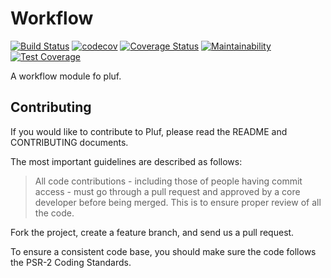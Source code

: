 # Workflow

[![Build Status](https://travis-ci.com/pluf/workflow.svg?branch=master)](https://travis-ci.com/pluf/workflow)
[![codecov](https://codecov.io/gh/pluf/workflow/branch/master/graph/badge.svg)](https://codecov.io/gh/pluf/workflow)
[![Coverage Status](https://coveralls.io/repos/github/pluf/workflow/badge.svg)](https://coveralls.io/github/pluf/workflow)
[![Maintainability](https://api.codeclimate.com/v1/badges/9e1457dbf2f0bcc8b953/maintainability)](https://codeclimate.com/github/pluf/workflow/maintainability)
[![Test Coverage](https://api.codeclimate.com/v1/badges/9e1457dbf2f0bcc8b953/test_coverage)](https://codeclimate.com/github/pluf/workflow/test_coverage)


A workflow module fo pluf.

## Contributing

If you would like to contribute to Pluf, please read the README and CONTRIBUTING documents.

The most important guidelines are described as follows:

>All code contributions - including those of people having commit access - must go through a pull request and approved by a core developer before being merged. This is to ensure proper review of all the code.

Fork the project, create a feature branch, and send us a pull request.

To ensure a consistent code base, you should make sure the code follows the PSR-2 Coding Standards.
